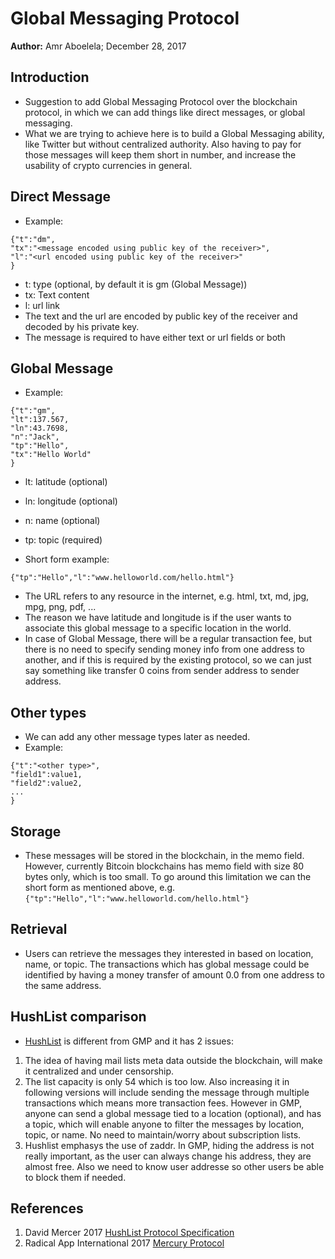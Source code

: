# Global Messaging Protocol

**Author:** Amr Aboelela; December 28, 2017

## Introduction

- Suggestion to add Global Messaging Protocol over the blockchain protocol, in which we can add things like direct messages, or global messaging.
- What we are trying to achieve here is to build a Global Messaging ability, like Twitter but without centralized authority. Also having to pay for those messages will keep them short in number, and increase the usability of crypto currencies in general.

## Direct Message

- Example:

```
{"t":"dm",
"tx":"<message encoded using public key of the receiver>",
"l":"<url encoded using public key of the receiver>"
}
```

- t: type (optional, by default it is gm (Global Message))
- tx: Text content
- l: url link
- The text and the url are encoded by public key of the receiver and decoded by his private key.
- The message is required to have either text or url fields or both

## Global Message
- Example:
```
{"t":"gm",
"lt":137.567,
"ln":43.7698,
"n":"Jack",
"tp":"Hello",
"tx":"Hello World"
}
```

- lt: latitude (optional)
- ln: longitude (optional)
- n: name (optional)
- tp: topic (required)

- Short form example:

```
{"tp":"Hello","l":"www.helloworld.com/hello.html"}
```

- The URL refers to any resource in the internet, e.g. html, txt, md, jpg, mpg, png, pdf, ...
- The reason we have latitude and longitude is if the user wants to associate this global message to a specific location in the world.
- In case of Global Message, there will be a regular transaction fee, but there is no need to specify sending money info from one address to another, and if this is required by the existing protocol, 
so we can just say something like transfer 0 coins from sender address to sender address.

## Other types
- We can add any other message types later as needed.
- Example:
```
{"t":"<other type>",
"field1":value1,
"field2":value2,
...
}
```

## Storage
- These messages will be stored in the blockchain, in the memo field. However, currently Bitcoin blockchains has memo field with size 80 bytes only, which is too small. To go around this limitation we can the short form as mentioned above, e.g. `{"tp":"Hello","l":"www.helloworld.com/hello.html"}`


## Retrieval
- Users can retrieve the messages they interested in based on location, name, or topic. The transactions which has global message could be identified by having a money transfer of amount 0.0 from one address to the same address.

## HushList comparison
- [HushList](https://github.com/leto/hushlist) is different from GMP and it has 2 issues:
1. The idea of having mail lists meta data outside the blockchain, will make it centralized and under censorship. 
2. The list capacity is only 54 which is too low. Also increasing it in following versions will include sending the message through multiple transactions which means more transaction fees. However in GMP, anyone can send a global message tied to a location (optional), and has a topic, which will enable anyone to filter the messages by location, topic, or name. No need to maintain/worry about subscription lists.
3. Hushlist emphasys the use of zaddr. In GMP, hiding the address is not really important, as the user can always change his address, they are almost free. Also we need to know user addresse so other users be able to block them if needed.

## References

1. David Mercer 2017 [HushList Protocol Specification](https://github.com/leto/hushlist/blob/master/whitepaper/protocol.pdf)
2. Radical App International 2017 [Mercury Protocol](https://www.mercuryprotocol.com/files/Mercury_Protocol_whitepaper.pdf)
